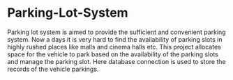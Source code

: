 # Parking-Lot-System
Parking lot system is aimed to provide the sufficient and convenient parking system. Now a days it is very hard to find the availability of parking slots in highly rushed places like malls and cinema halls etc. This project allocates space for the vehicle to park based on the availability of the parking slots and manage the parking slot. Here database connection is used to store the records of the vehicle parkings. 
